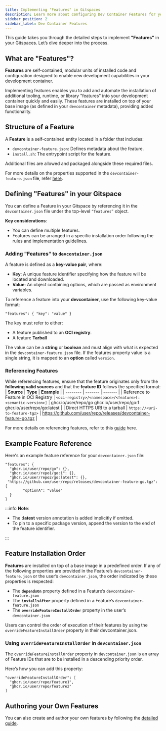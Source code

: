```yaml
---
title: Implementing "Features" in Gitspaces
description: Learn more about configuring Dev Container Features for your Gitspace. 
sidebar_position: 2
sidebar_label: Dev Container Features
---
```


This guide takes you through the detailed steps to implement **"Features"** in your Gitspaces. Let’s dive deeper into the process.

## What are "Features"?
**Features** are self-contained, modular units of installed code and configuration designed to enable new development capabilities in your development container. 

Implementing features enables you to add and automate the installation of additional tooling, runtime, or library "features" into your development container quickly and easily. These features are installed on top of your base image (as defined in your `devcontainer` metadata), providing added functionality.

## Structure of a Feature
A **Feature** is a self-contained entity located in a folder that includes:
- `devcontainer-feature.json`: Defines metadata about the feature.
- `install.sh`: The entrypoint script for the feature.

Additional files are allowed and packaged alongside these required files.

For more details on the properties supported in the `devcontainer-feature.json` file, refer [here](https://containers.dev/implementors/features/).

## Defining "Features" in your Gitspace
You can define a Feature in your Gitspace by referencing it in the `devcontainer.json` file under the top-level `“features”` object.

**Key considerations**:
- You can define multiple features.
- Features can be arranged in a specific installation order following the rules and implementation guidelines.

### Adding "Features" to `devcontainer.json`
A feature is defined as a **key-value pair**, where:
- **Key**: A unique feature identifier specifying how the feature will be located and downloaded.
- **Value**: An object containing options, which are passed as environment variables.

To reference a feature into your **devcontainer**, use the following key-value format:
```
"features": { "key": "value" }
```

The key must refer to either:
- A feature published to an **OCI registry**.
- A feature **Tarball**

The value can be a **string** or **boolean** and must align with what is expected in the ``devcontainer-feature.json`` file. If the features property value is a single string, it is mapped to an **option** called ``version``.

### Referencing Features
While referencing features, ensure that the feature originates only from the **following valid sources** and that the **feature ID** follows the specified format:
| **Source**    | **Type** | **Example** |
| -------- | ------- | ------- |
| Reference to Feature in OCI Registry | ```<oci-registry>/<namespace>/<feature>[:<semantic-version>]``` | ghcr.io/user/repo/go ghcr.io/user/repo/go:1 ghcr.io/user/repo/go:latest | 
| Direct HTTPS URI to a tarball | ```https://<uri-to-feature-tgz>``` |  https://github.com/user/repo/releases/devcontainer-feature-go.tgz | 

For more details on referencing features, refer to this [guide](https://containers.dev/implementors/features/#referencing-a-feature) here. 

## Example Feature Reference
Here's an example feature reference for your `devcontainer.json` file:

```
"features": {
  "ghcr.io/user/repo/go": {},
  "ghcr.io/user/repo1/go:1": {},
  "ghcr.io/user/repo2/go:latest": {},
 "https://github.com/user/repo/releases/devcontainer-feature-go.tgz": {
        "optionA": "value"
  }
}
```

:::info
**Note**:
- The **:latest** version annotation is added implicitly if omitted.
- To pin to a specific package version, append the version to the end of the feature identifier.

:::

## Feature Installation Order
**Features** are installed on top of a base image in a predefined order. If any of the following properties are provided in the Feature’s `devcontainer-feature.json` or the user’s `devcontainer.json`, the order indicated by these properties is respected:
- The **`dependsOn`** property defined in a Feature’s `devcontainer-feature.json`
- The **`installsAfter`** property defined in a Feature’s `devcontainer-feature.json`
- The **`overrideFeatureInstallOrder`** property in the user’s `devcontainer.json`

Users can control the order of execution of their features by using the `overrideFeatureInstallOrder` property in their devcontainer.json.

### Using `overrideFeatureInstallOrder` in `devcontainer.json`
The `overrideFeatureInstallOrder` property in `devcontainer.json` is an array of Feature IDs that are to be installed in a descending priority order. 

Here’s how you can add this property:
```
"overrideFeatureInstallOrder": [
  "ghcr.io/user/repo/feature1",
  "ghcr.io/user/repo/feature2"
]
```

## Authoring your Own Features
You can also create and author your own features by following the [detailed guide](https://containers.dev/implementors/features/).






